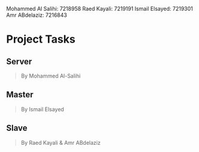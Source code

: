 Mohammed Al Salihi: 7218958
Raed Kayali: 7219191
Ismail Elsayed: 7219301
Amr ABdelaziz:  7216843

# Project Tasks
## Server
> By Mohammed Al-Salihi

## Master
> By Ismail Elsayed

## Slave
> By Raed Kayali & Amr ABdelaziz
